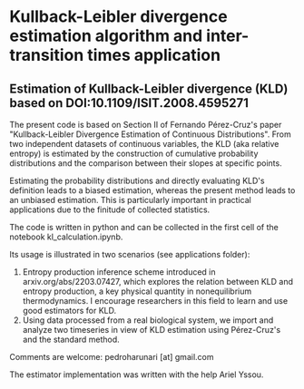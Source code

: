 # Kullback-Leibler divergence estimation algorithm and inter-transition times application

Estimation of Kullback-Leibler divergence (KLD) based on DOI:10.1109/ISIT.2008.4595271
--------------------------------------------

The present code is based on Section II of Fernando Pérez-Cruz's paper "Kullback-Leibler Divergence Estimation of Continuous Distributions". From two independent datasets of continuous variables, the KLD (aka relative entropy) is estimated by the construction of cumulative probability distributions and the comparison between their slopes at specific points.

Estimating the probability distributions and directly evaluating KLD's definition leads to a biased estimation, whereas the present method leads to an unbiased estimation. This is particularly important in practical applications due to the finitude of collected statistics.

The code is written in python and can be collected in the first cell of the notebook kl_calculation.ipynb.

Its usage is illustrated in two scenarios (see applications folder):
  1. Entropy production inference scheme introduced in arxiv.org/abs/2203.07427, which explores the relation between KLD and entropy production, a key physical quantity in nonequilibrium thermodynamics. I encourage researchers in this field to learn and use good estimators for KLD.
  2. Using data processed from a real biological system, we import and analyze two timeseries in view of KLD estimation using Pérez-Cruz's and the standard method.



Comments are welcome: pedroharunari [at] gmail.com

The estimator implementation was written with the help Ariel Yssou.
